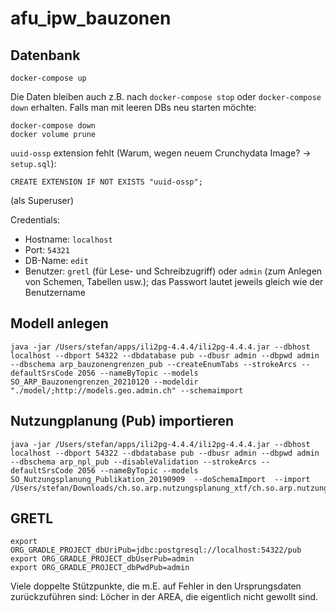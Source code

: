 # afu_ipw_bauzonen

## Datenbank

```
docker-compose up
```

Die Daten bleiben auch z.B. nach `docker-compose stop` oder `docker-compose down` erhalten. Falls man mit leeren DBs neu starten möchte:

```
docker-compose down
docker volume prune
```

`uuid-ossp` extension fehlt (Warum, wegen neuem Crunchydata Image? -> `setup.sql`):

```
CREATE EXTENSION IF NOT EXISTS "uuid-ossp";
```
(als Superuser)

Credentials: 

* Hostname: `localhost`
* Port: `54321`
* DB-Name: `edit`
* Benutzer: `gretl` (für Lese- und Schreibzugriff) oder `admin` (zum Anlegen von Schemen, Tabellen usw.); das Passwort lautet jeweils gleich wie der Benutzername

## Modell anlegen

```
java -jar /Users/stefan/apps/ili2pg-4.4.4/ili2pg-4.4.4.jar --dbhost localhost --dbport 54322 --dbdatabase pub --dbusr admin --dbpwd admin --dbschema arp_bauzonengrenzen_pub --createEnumTabs --strokeArcs --defaultSrsCode 2056 --nameByTopic --models SO_ARP_Bauzonengrenzen_20210120 --modeldir "./model/;http://models.geo.admin.ch" --schemaimport
```

## Nutzungplanung (Pub) importieren

```
java -jar /Users/stefan/apps/ili2pg-4.4.4/ili2pg-4.4.4.jar --dbhost localhost --dbport 54322 --dbdatabase pub --dbusr admin --dbpwd admin --dbschema arp_npl_pub --disableValidation --strokeArcs --defaultSrsCode 2056 --nameByTopic --models SO_Nutzungsplanung_Publikation_20190909  --doSchemaImport  --import /Users/stefan/Downloads/ch.so.arp.nutzungsplanung_xtf/ch.so.arp.nutzungsplanung.xtf
```

## GRETL
```
export ORG_GRADLE_PROJECT_dbUriPub=jdbc:postgresql://localhost:54322/pub
export ORG_GRADLE_PROJECT_dbUserPub=admin
export ORG_GRADLE_PROJECT_dbPwdPub=admin
```

Viele doppelte Stützpunkte, die m.E. auf Fehler in den Ursprungsdaten zurückzuführen sind: Löcher in der AREA, die eigentlich nicht gewollt sind.